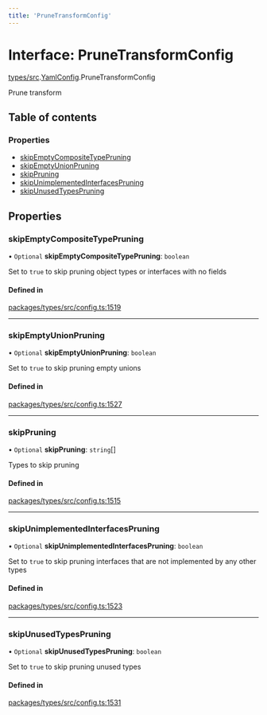 ```yaml
---
title: 'PruneTransformConfig'
---
```


# Interface: PruneTransformConfig

[types/src](../modules/types_src).[YamlConfig](../modules/types_src.YamlConfig).PruneTransformConfig

Prune transform

## Table of contents

### Properties

- [skipEmptyCompositeTypePruning](types_src.YamlConfig.PruneTransformConfig#skipemptycompositetypepruning)
- [skipEmptyUnionPruning](types_src.YamlConfig.PruneTransformConfig#skipemptyunionpruning)
- [skipPruning](types_src.YamlConfig.PruneTransformConfig#skippruning)
- [skipUnimplementedInterfacesPruning](types_src.YamlConfig.PruneTransformConfig#skipunimplementedinterfacespruning)
- [skipUnusedTypesPruning](types_src.YamlConfig.PruneTransformConfig#skipunusedtypespruning)

## Properties

### skipEmptyCompositeTypePruning

• `Optional` **skipEmptyCompositeTypePruning**: `boolean`

Set to `true` to skip pruning object types or interfaces with no fields

#### Defined in

[packages/types/src/config.ts:1519](https://github.com/Urigo/graphql-mesh/blob/master/packages/types/src/config.ts#L1519)

___

### skipEmptyUnionPruning

• `Optional` **skipEmptyUnionPruning**: `boolean`

Set to `true` to skip pruning empty unions

#### Defined in

[packages/types/src/config.ts:1527](https://github.com/Urigo/graphql-mesh/blob/master/packages/types/src/config.ts#L1527)

___

### skipPruning

• `Optional` **skipPruning**: `string`[]

Types to skip pruning

#### Defined in

[packages/types/src/config.ts:1515](https://github.com/Urigo/graphql-mesh/blob/master/packages/types/src/config.ts#L1515)

___

### skipUnimplementedInterfacesPruning

• `Optional` **skipUnimplementedInterfacesPruning**: `boolean`

Set to `true` to skip pruning interfaces that are not implemented by any other types

#### Defined in

[packages/types/src/config.ts:1523](https://github.com/Urigo/graphql-mesh/blob/master/packages/types/src/config.ts#L1523)

___

### skipUnusedTypesPruning

• `Optional` **skipUnusedTypesPruning**: `boolean`

Set to `true` to skip pruning unused types

#### Defined in

[packages/types/src/config.ts:1531](https://github.com/Urigo/graphql-mesh/blob/master/packages/types/src/config.ts#L1531)
